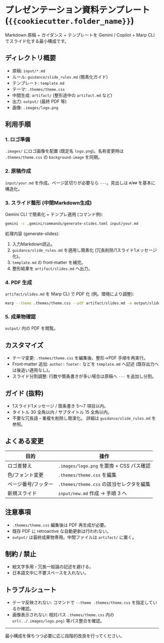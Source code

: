 # プレゼンテーション資料テンプレート (`{{cookiecutter.folder_name}}`)

Markdown 原稿 + ガイダンス + テンプレートを Gemini / Copilot + Marp CLI でスライド化する最小構成です。

## ディレクトリ概要
- 原稿: `input/*.md`
- ルール: `guidance/slide_rules.md` (簡素化ガイド)
- テンプレート: `template.md`
- テーマ: `.themes/theme.css`
- 中間生成: `artifact/` (整形途中の `artifact.md` など)
- 出力: `output/` (最終 PDF 等)
- 画像: `.images/logo.png`

## 利用手順
### 1. ロゴ準備
`.images/` にロゴ画像を配置 (既定名 `logo.png`)。名称変更時は `.themes/theme.css` の `background-image` を同期。

### 2. 原稿作成
`input/your.md` を作成。ページ区切りが必要なら `---`。見出しは `#`/`##` を基本に構造化。

### 3. スライド整形 (中間Markdown生成)
Gemini CLI で簡素化 + テンプレ適用 (コマンド例):

```bash
gemini -c .gemini/commands/generate-slides.toml input/your.md
```

処理内容 (generate-slides):
1. 入力Markdown読込。
2. `guidance/slide_rules.md` を適用し簡素化 (冗長削除/1スライド1メッセージ化)。
3. `template.md` の front‑matter を補完。
4. 整形結果を `artifact/slides.md` へ出力。

### 4. PDF 生成
`artifact/slides.md` を Marp CLI で PDF 化 (例。環境により調整):

```bash
marp --theme .themes/theme.css --pdf artifact/slides.md -o output/slides.pdf
```

### 5. 成果物確認
`output/` 内の PDF を閲覧。

## カスタマイズ
- テーマ変更: `.themes/theme.css` を編集後、整形→PDF 手順を再実行。
- Front‑matter 追加: `author:` `footer:` などを `template.md` へ記述 (既存出力へは後追い適用なし)。
- スライド分割調整: 行数や箇条書きが多い場合は原稿へ `---` を追加し分割。

## ガイド (抜粋)
- 1スライド1メッセージ / 箇条書き 5〜7 項目以内。
- タイトル 30 全角以内 / サブタイトル 15 全角以内。
- 不要な冗長語・重複を削除し簡潔化。
詳細は `guidance/slide_rules.md` を参照。

## よくある変更
| 目的 | 操作 |
|------|------|
| ロゴ差替え | `.images/logo.png` を置換 + CSS パス確認 |
| 色/フォント変更 | `.themes/theme.css` を編集 |
| ページ番号/フッター | `.themes/theme.css` の該当セレクタを編集 |
| 新規スライド | `input/new.md` 作成 → 手順 3 へ |

## 注意事項
- `.themes/theme.css` 編集後は PDF 再生成が必要。
- 既存 PDF に retroactive な自動更新は行われない。
- `output/` は最終成果物専用。中間ファイルは `artifact/` に置く。

## 制約 / 禁止
- 絵文字多用・冗長一般論の記述を避ける。
- 日本語文中に不要スペースを入れない。

## トラブルシュート
- テーマ反映されない: コマンドで `--theme .themes/theme.css` を指定しているか確認。
- 画像表示されない: 相対パス `.themes/theme.css` 内の `url(../.images/logo.png)` 等パス整合を確認。

---
最小構成を保ちつつ必要に応じ段階的改良を行ってください。
